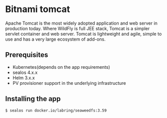 # Bitnami tomcat

Apache Tomcat is the most widely adopted application and web server in production today. Where WildFly is full JEE stack, Tomcat is a simpler servlet container and web server. Tomcat is lightweight and agile, simple to use and has a very large ecosystem of add-ons.

## Prerequisites

- Kubernetes(depends on the app requirements)
- sealos 4.x.x
- Helm 3.x.x
- PV provisioner support in the underlying infrastructure

## Installing the app

```shell
$ sealos run docker.io/labring/seaweedfs:3.59
```
